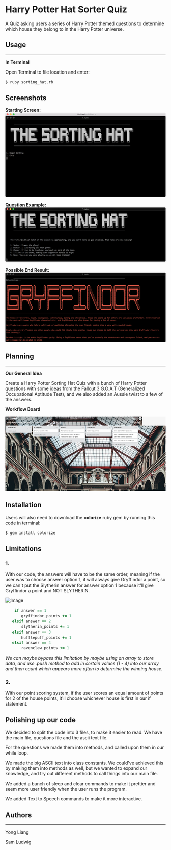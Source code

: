 # Harry Potter Hat Sorter Quiz
A Quiz asking users a series of Harry Potter themed questions to determine which house they belong to in the Harry Potter universe.

## Usage
---
**In Terminal**

Open Terminal to file location and enter:
```bash
$ ruby sorting_hat.rb
```


## Screenshots
**Starting Screen:**
![Intro Screen](docs/intro_screen.png)

**Question Example:**
![Questions](docs/question_example.png)

**Possible End Result:**
![End Result](docs/end_result.png)


## Planning
---
**Our General Idea**

Create a Harry Potter Sorting Hat Quiz with a bunch of Harry Potter questions with some ideas from the Fallout 3 G.O.A.T (Generalized Occupational Aptitude Test), and we also added an Aussie twist to a few of the answers.

**Workflow Board**

![Trello](docs/trello-board.png)



## Installation
Users will also need to download the **colorize** ruby gem by running this code in terminal:
```bash
$ gem install colorize
```

## Limitations
### 1.
With our code, the answers will have to be the same order, meaning if the user was to choose answer option 1, it will always give Gryffindor a point, so we can't put the Slytherin answer for answer option 1 because it'll give Gryffindor a point and NOT SLYTHERIN.
 
 ![Image](docs/not-slytherin1.jpg)

 ```ruby
     if answer == 1
        gryffindor_points += 1
    elsif answer == 2
        slytherin_points += 1
    elsif answer == 3
        hufflepuff_points += 1
    elsif answer == 4
        ravenclaw_points += 1
```
_We can maybe bypass this limitation by maybe using an array to store data, and use .push method to add in certain values (1 - 4) into our array and then count which appears more often to determine the winning house._

### 2.
With our point scoring system, if the user scores an equal amount of points for 2 of the house points, it'll choose whichever house is first in our if statement.


## Polishing up our code
We decided to split the code into 3 files, to make it easier to read. We have the main file, questions file and the ascii text file.

For the questions we made them into methods, and called upon them in our while loop.

We made the big ASCII text into class constants. We could've achieved this by making them into methods as well, but we wanted to expand our knowledge, and try out different methods to call things into our main file.

We added a bunch of sleep and clear commands to make it prettier and seem more user friendly when the user runs the program.

We added Text to Speech commands to make it more interactive.


## Authors
---
Yong Liang

Sam Ludwig

